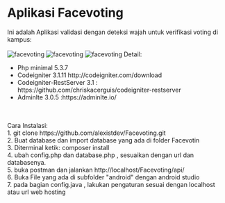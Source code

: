 <h1>Aplikasi Facevoting</h1>
Ini adalah Aplikasi validasi dengan deteksi wajah untuk verifikasi voting di kampus:</br><br>
<img src="https://i.postimg.cc/141gs1n7/splashactivity.png" alt="facevoting" />
<img src="https://i.postimg.cc/TwhCFFDW/deteksi-wajah.png" alt="facevoting" />
<img src="https://i.postimg.cc/YC3R9MNW/voting.png" alt="facevoting" />
Detail:<br>
<ul>
	<li>Php minimal 5.3.7</li>
	<li>Codeigniter 3.1.11 http://codeigniter.com/download</li>
	<li>Codeigniter-RestServer 3.1 : https://github.com/chriskacerguis/codeigniter-restserver</li>
	<li>Adminlte 3.0.5 :https://adminlte.io/</li>	
</ul>
</br></br>
Cara Instalasi:</br>
1. git clone https://github.com/alexistdev/Facevoting.git</br>
2. Buat database dan import database yang ada di folder Facevotin</br>
3. Diterminal ketik: composer install</br>
4. ubah config.php dan database.php , sesuaikan dengan url dan databasenya.</br>
5. buka postman dan jalankan http://localhost/Facevoting/api/</br>
6. Buka File yang ada di subfolder "android" dengan android studio<br>
7. pada bagian config.java , lakukan pengaturan sesuai dengan localhost atau url web hosting <br>

